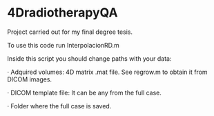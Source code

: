 # 4DradiotherapyQA
Project carried out for my final degree tesis.

To use this code run InterpolacionRD.m

Inside this script you should change paths with your data:

  · Adquired volumes: 4D matrix .mat file. See regrow.m to obtain it from DICOM images.
  
  · DICOM template file: It can be any from the full case.
  
  · Folder where the full case is saved.
